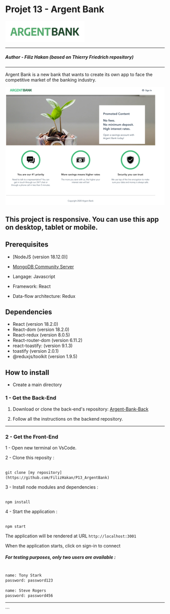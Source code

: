 # Projet 13 - Argent Bank

<img src='./public/img/argentBankLogo.png' width="250" />

---

##### Author - Filiz Hakan (based on Thierry Friedrich repository)

---

Argent Bank is a new bank that wants to create its own app to face the competitive market of the banking industry.

![ArgentBank](https://github.com/FilizHakan/P13_ArgentBank/blob/main/argent-bank/public/hero.png)

## This project is responsive. You can use this app on desktop, tablet or mobile.

## Prerequisites

- [NodeJS (version 18.12.0)]
- [MongoDB Community Server](https://www.mongodb.com/try/download/community)

- Langage: Javascript
- Framework: React
- Data-flow architecture: Redux

## Dependencies

- React (version 18.2.0)
- React-dom (version 18.2.0)
- React-redux (version 8.0.5)
- React-router-dom (version 6.11.2)
- react-toastify: (version 9.1.3)
- toastify (version 2.0.1)
- @reduxjs/toolkit (version 1.9.5)

## How to install

- Create a main directory

### 1 - Get the Back-End

1. Download or clone the back-end's repository: [Argent-Bank-Back](https://github.com/OpenClassrooms-Student-Center/Project-10-Bank-API)

2. Follow all the instructions on the backend repository.

<hr/>

### 2 - Get the Front-End

1 - Open new terminal on VsCode.

2 - Clone this reposity :

```

git clone [my repository](https://github.com/FilizHakan/P13_ArgentBank)

```

3 - Install node modules and dependencies :

```

npm install

```

4 - Start the application :

```

npm start

```

The application will be rendered at URL `http://localhost:3001`

When the application starts, click on sign-in to connect

##### For testing purposes, only two users are available :

```

name: Tony Stark
password: password123

name: Steve Rogers
password: password456

```

<hr/>
```
